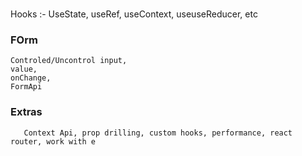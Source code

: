 ###
Hooks :-
    UseState,
    useRef,
    useContext,
    useuseReducer, etc
### FOrm
    Controled/Uncontrol input,
    value,
    onChange,
    FormApi

### Extras
       Context Api, prop drilling, custom hooks, performance, react router, work with e